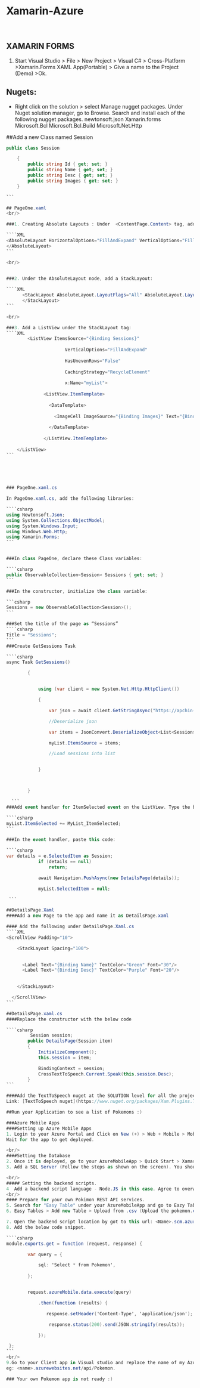 Xamarin-Azure
===========


<br />

## XAMARIN FORMS
1.	Start Visual Studio > File > New Project > Visual C# > Cross-Platform >Xamarin.Forms XAML App(Portable) > Give a name to the Project (Demo) >Ok.

 
## Nugets: 
-	Right click on the solution > select Manage nugget packages. Under Nuget solution manager, go to Browse. Search and install each of the following nugget packages.
newtonsoft.json
Xamarin.forms
Microsoft.Bcl
Microsoft.Bcl.Build
Microsoft.Net.Http

##Add a new Class named Session

````csharp
public class Session

    {
        public string Id { get; set; }
        public string Name { get; set; }
        public string Desc { get; set; }
        public string Images { get; set; }      
    }

```

## PageOne.xaml
<br/>

###1. Creating Absolute Layouts : Under  <ContentPage.Content> tag, add the following

````XML
<AbsoluteLayout HorizontalOptions="FillAndExpand" VerticalOptions="FillAndExpand">
</AbsoluteLayout>
```

<br/>

 
###2. Under the AbsoluteLayout node, add a StackLayout:

````XML
      <StackLayout AbsoluteLayout.LayoutFlags="All" AbsoluteLayout.LayoutBounds="0,0,1,1">
      </StackLayout>
```

<br/>

###3. Add a ListView under the StackLayout tag:
````XML
        <ListView ItemsSource="{Binding Sessions}"
	
	                  VerticalOptions="FillAndExpand"
	
	                  HasUnevenRows="False"                 
	
	                  CachingStrategy="RecycleElement"
	
	                  x:Name="myList">
	
	          <ListView.ItemTemplate>
	
	            <DataTemplate>
	             
	              <ImageCell ImageSource="{Binding Images}" Text="{Binding Desc}" />
	
	            </DataTemplate>
	
	          </ListView.ItemTemplate>
	
    </ListView>
```
    
    


 
### PageOne.xaml.cs

In PageOne.xaml.cs, add the following libraries:

````csharp
using Newtonsoft.Json;
using System.Collections.ObjectModel;
using System.Windows.Input;
using Windows.Web.Http;
using Xamarin.Forms;
```


###In class PageOne, declare these Class variables:

````csharp
public ObservableCollection<Session> Sessions { get; set; }
```

###In the constructor, initialize the class variable:

```csharp
Sessions = new ObservableCollection<Session>();
```

###Set the title of the page as “Sessions”
````csharp
Title = "Sessions";
```
###Create GetSessions Task

````csharp
async Task GetSessions()

        {


            using (var client = new System.Net.Http.HttpClient())

            {

                var json = await client.GetStringAsync("https://apchin-mobileapp.azurewebsites.net/api/Poki");

                //Deserialize json

                var items = JsonConvert.DeserializeObject<List<Session>>(json);

                myList.ItemsSource = items;

                //Load sessions into list


            }



        }

  ```
###Add event handler for ItemSelected event on the ListView. Type the below mentioned code and hit tab. It will create the definition of the event handler.

````csharp
myList.ItemSelected += MyList_ItemSelected;
```

###In the event handler, paste this code:

````csharp
var details = e.SelectedItem as Session;
            if (details == null)
                return;

            await Navigation.PushAsync(new DetailsPage(details));

            myList.SelectedItem = null;

 ```

##DetailsPage.Xaml
####Add a new Page to the app and name it as DetailsPage.xaml

#### Add the following under DetailsPage.Xaml.cs
````XML
<ScrollView Padding="10">

    <StackLayout Spacing="100">

      
      <Label Text="{Binding Name}" TextColor="Green" Font="30"/>
      <Label Text="{Binding Desc}" TextColor="Purple" Font="20"/>

    
    </StackLayout>    

  </ScrollView>
```

##DetailsPage.xaml.cs
####Replace the constructor with the below code

````csharp
         Session session;
        public DetailsPage(Session item)
        {
            InitializeComponent();
            this.session = item;

            BindingContext = session;
            CrossTextToSpeech.Current.Speak(this.session.Desc);
        }
```

####Add the TextToSpeech nuget at the SOLUTION level for all the projects.
Link: [TextToSpeech nuget](https://www.nuget.org/packages/Xam.Plugins.TextToSpeech/)

##Run your Application to see a list of Pokemons :)

###Azure Mobile Apps
####Setting up Azure Mobile Apps
1. Login to your Azure Portal and Click on New (+) > Web + Mobile > Mobile App > Give a uniquename [<name>.azurewebsites.net] to your mobile app > Give Resource Name >Create.
Wait for the app to get deployed. 

<br/>
####Setting the Database
2. Once it is deployed, go to your AzureMobileApp > Quick Start > Xamarin.Forms (or any other project of your choise)
3. Add a SQL Server (Follow the steps as shown on the screen). You should get a GREEN tick for Database at the end of this step.

<br/>
##### Setting the backend scripts.
4  Add a backend script language - Node.JS in this case. Agree to overwrite the items and click > Create. You should get a GREEN tick for Scripts at the end of this step.
<br/>
#### Prepare for your own Pokimon REST API services.
5. Search for "Easy Table" under your AzureMobileApp and go to Eazy Tables.
6. Easy Tables > Add new Table > Upload from .csv (Upload the pokemon.csv file which you have downloaded from github.

7. Open the backend script location by got to this url: <Name>.scm.azurewebsites.net/debugConsole > site >WWWRoot > API > Create a file called Pokemon.js and add the below code. (Replace [Name] with the name of your AzureMobileApp)
8. Add the below code snippet.

````csharp
module.exports.get = function (request, response) {

        var query = {

            sql: 'Select * from Pokemon',
 
        };


        request.azureMobile.data.execute(query)

            .then(function (results) {

               response.setHeader('Content-Type', 'application/json');

                response.status(200).send(JSON.stringify(results));

            });

 };
```
<br/>
9.Go to your Client app in Visual studio and replace the name of my AzureMobileApp REST service with yours.
eg: <name>.azurewebsites.net/api/Pokemon.

### Your own Pokemon app is not ready :)
